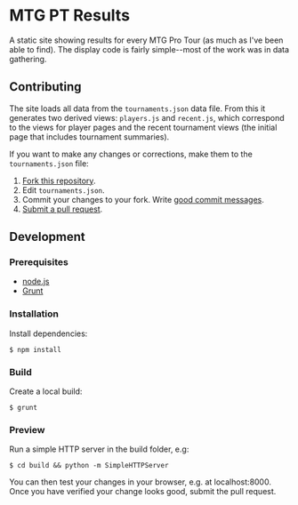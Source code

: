 # MTG PT Results

A static site showing results for every MTG Pro Tour (as much as I've been able to find). The display code is fairly simple--most of the work was in data gathering.

## Contributing

The site loads all data from the `tournaments.json` data file. From this it
generates two derived views: `players.js` and `recent.js`, which correspond to
the views for player pages and the recent tournament views (the initial page
that includes tournament summaries).

If you want to make any changes or corrections, make them to the
`tournaments.json` file:

1. [Fork this repository](https://help.github.com/articles/fork-a-repo/).
2. Edit `tournaments.json`.
3. Commit your changes to your fork. Write [good commit messages](https://github.com/erlang/otp/wiki/writing-good-commit-messages).
4. [Submit a pull request](https://help.github.com/articles/using-pull-requests/).

## Development

### Prerequisites

* [node.js](https://nodejs.org/en/)
* [Grunt](http://gruntjs.com/getting-started)

### Installation

Install dependencies:

    $ npm install

### Build

Create a local build:

    $ grunt

### Preview

Run a simple HTTP server in the build folder, e.g:

    $ cd build && python -m SimpleHTTPServer

You can then test your changes in your browser, e.g. at localhost:8000. Once you
have verified your change looks good, submit the pull request.
